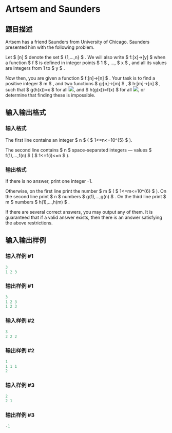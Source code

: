 # Artsem and Saunders

## 题目描述

Artsem has a friend Saunders from University of Chicago. Saunders presented him with the following problem.

Let $ [n] $ denote the set $ {1,...,n} $ . We will also write $ f:[x]→[y] $ when a function $ f $ is defined in integer points $ 1 $ , ..., $ x $ , and all its values are integers from 1 to $ y $ .

Now then, you are given a function $ f:[n]→[n] $ . Your task is to find a positive integer $ m $ , and two functions $ g:[n]→[m] $ , $ h:[m]→[n] $ , such that $ g(h(x))=x $ for all ![](https://cdn.luogu.com.cn/upload/vjudge_pic/CF765D/8dace8423b374d45936170039185c9dd67ffd244.png), and $ h(g(x))=f(x) $ for all ![](https://cdn.luogu.com.cn/upload/vjudge_pic/CF765D/16f39213264d931f3f42e7e4b41a467ddb9d6b11.png), or determine that finding these is impossible.

## 输入输出格式

### 输入格式

The first line contains an integer $ n $ ( $ 1<=n<=10^{5} $ ).

The second line contains $ n $ space-separated integers — values $ f(1),...,f(n) $ ( $ 1<=f(i)<=n $ ).

### 输出格式

If there is no answer, print one integer -1.

Otherwise, on the first line print the number $ m $ ( $ 1<=m<=10^{6} $ ). On the second line print $ n $ numbers $ g(1),...,g(n) $ . On the third line print $ m $ numbers $ h(1),...,h(m) $ .

If there are several correct answers, you may output any of them. It is guaranteed that if a valid answer exists, then there is an answer satisfying the above restrictions.

## 输入输出样例

### 输入样例 #1

```cpp
3
1 2 3

```
### 输出样例 #1

```cpp
3
1 2 3
1 2 3

```
### 输入样例 #2

```cpp
3
2 2 2

```
### 输出样例 #2

```cpp
1
1 1 1
2

```
### 输入样例 #3

```cpp
2
2 1

```
### 输出样例 #3

```cpp
-1

```
